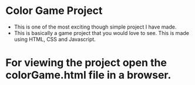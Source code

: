# Color Game Project

* This is one of the most exciting though simple project I have made.
* This is basically a game project that you would love to see.
This is made using HTML, CSS and Javascript.

# For viewing the project open the colorGame.html file in a browser.
